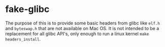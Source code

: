 
# fake-glibc

The purpose of this is to provide some basic headers from glibc like `elf.h` and
`byteswap.h` that are not available on Mac OS.  It is not intended to be a
replacement for all glibc API's, only enough to run a linux kernel `make headers_install`.
